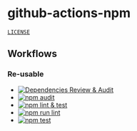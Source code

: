 # github-actions-npm

[`LICENSE`](./LICENSE.md)

## Workflows

### Re-usable

- [![Dependencies Review & Audit](https://github.com/percebus/github-actions-npm/actions/workflows/dependency-review.yml/badge.svg)](https://github.com/percebus/github-actions-npm/actions/workflows/dependency-review.yml)
- [![npm audit](https://github.com/percebus/github-actions-npm/actions/workflows/npm_audit.yml/badge.svg)](https://github.com/percebus/github-actions-npm/actions/workflows/npm_audit.yml)
- [![npm lint & test](https://github.com/percebus/github-actions-npm/actions/workflows/npm_run_lint.yml/badge.svg)](https://github.com/percebus/github-actions-npm/actions/workflows/npm_lint_and_test.yml)
- [![npm run lint](https://github.com/percebus/github-actions-npm/actions/workflows/npm_run_lint.yml/badge.svg)](https://github.com/percebus/github-actions-npm/actions/workflows/npm_run_lint.yml)
- [![npm test](https://github.com/percebus/github-actions-npm/actions/workflows/npm_test.yml/badge.svg)](https://github.com/percebus/github-actions-npm/actions/workflows/npm_test.yml)
